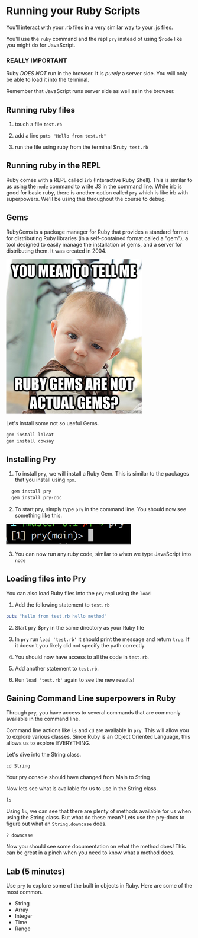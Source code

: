 # Running your Ruby Scripts

You'll interact with your .rb files in a very similar way to your .js files.

You'll use the `ruby` command and the repl `pry` instead of using $`node` like you might do for JavaScript.

### REALLY IMPORTANT

Ruby *DOES NOT* run in the browser. It is *purely* a server side. You will only be able to load it into the terminal.

Remember that JavaScript runs server side as well as in the browser.


## Running ruby files

1. touch a file `test.rb`

2. add a line `puts "Hello from test.rb"`

3. run the file using ruby from the terminal $`ruby test.rb`

## Running ruby in the REPL

Ruby comes with a REPL called `irb` (Interactive Ruby Shell).  This is similar to us using the `node` command to write JS in the command line.  While irb is good for basic ruby, there is another option called `pry` which is like irb with superpowers.  We'll be using this throughout the course to debug.

## Gems

RubyGems is a package manager for Ruby that provides a standard format for distributing
Ruby libraries (in a self-contained format called a "gem"), a tool designed to easily
manage the installation of gems, and a server for distributing them. It was created in
2004.

![](images/rubygems.jpg)

Let's install some not so useful Gems.

```bash
gem install lolcat
gem install cowsay
```

## Installing Pry

1. To install `pry`, we will install a Ruby Gem. This is similar to the packages that you install using `npm`.

```bash
  gem install pry
  gem install pry-doc
```

2. To start pry, simply type `pry` in the command line. You should now see something like this.

![Pry](./images/pry.png)

3. You can now run any ruby code, similar to when we type JavaScript into `node`


## Loading files into Pry

You can also load Ruby files into the `pry` repl using the `load`

1. Add the following statement to `test.rb`

  ```ruby
  puts "hello from test.rb hello method"
  ```

2. Start pry $`pry` in the same directory as your Ruby file

3. In `pry` run `load 'test.rb'` it should print the message and return `true`. If it doesn't you likely did not specify the path correctly.

4. You should now have access to all the code in `test.rb`.

5. Add another statement to `test.rb`.

6. Run `load 'test.rb'` again to see the new results!

## Gaining Command Line superpowers in Ruby

Through `pry`, you have access to several commands that are commonly available in the command line.

Command line actions like `ls` and `cd` are available in `pry`. This will allow you to explore various classes. Since Ruby is an Object Oriented Language, this allows us to explore EVERYTHING.

Let's dive into the String class.

```
cd String
```

Your pry console should have changed from Main to String

Now lets see what is available for us to use in the String class.

```
ls
```

Using `ls`, we can see that there are plenty of methods available for us when using the String class. But what do these mean? Lets use the pry-docs to figure out what an `String.downcase` does.

```
? downcase
```

Now you should see some documentation on what the method does! This can be great in a pinch when you need to know what a method does.

## Lab (5 minutes)

Use `pry` to explore some of the built in objects in Ruby.  Here are some of the most common.

* String
* Array
* Integer
* Time
* Range
